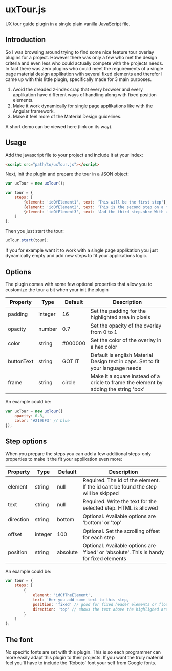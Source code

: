 # uxTour.js
UX tour guide plugin in a single plain vanilla JavaScript file.

Introduction
--------
So I was browsing around trying to find some nice feature tour overlay plugins for a project. However there was only a few who met the design criteria and even less who could actually compete with the projects needs. In fact there was zero plugins who could meet the requirements of a single page material design applikation with several fixed elements and therefor I came up with this little plugin, specifically made for 3 main purposes.

1. Avoid the dreaded z-index crap that every browser and every applikation have different ways of handling along with fixed position elements.
2. Make it work dynamically for single page applikations like with the Angular framework.
3. Make it feel more of the Material Design guidelines.

A short demo can be viewed here (link on its way).


Usage
--------
Add the javascript file to your project and include it at your index:
```html
<script src="path/to/uxTour.js"></script>
```

Next, init the plugin and prepare the tour in a JSON object:
```js
var uxTour = new uxTour();

var tour = {
	steps: [
		{element: 'idOfElement1', text: 'This will be the first step'},
		{element: 'idOfElement2', text: 'This is the second step on a fixed element', style: 'fixed'},
		{element: 'idOfElement3', text: 'And the third step.<br> With a bit of html', position: 'top'}
	]
};
```

Then you just start the tour:
```js
uxTour.start(tour);
```

If you for example want it to work with a single page applikation you just dynamically empty and add new steps to fit your applikations logic.


Options
--------
The plugin comes with some few optional properties that allow you to customize the tour a bit when your init the plugin


| Property		| Type		| Default	| Description																|
| ------------- | --------- | --------- | ------------------------------------------------------------------------- |
| padding   	| integer	| 16		| Set the padding for the highlighted area in pixels	|
| opacity   	| number	| 0.7		| Set the opacity of the overlay from 0 to 1			|
| color 		| string	| #000000	| Set the color of the overlay in a hex color		|
| buttonText	| string	| GOT IT	| Default is english Material Design text in caps. Set to fit your language needs	 	|
| frame      	| string	| circle	| Make it a square instead of a cricle to frame the element by adding the string 'box'	 	|

An example could be:
```js
var uxTour = new uxTour({
    opacity: 0.8,
    color: '#2196F3' // blue
});
```

Step options
--------
When you prepare the steps you can add a few additional steps-only properties to make it the fit your applikation even more:

| Property		| Type		| Default	| Description																|
| ------------- | --------- | --------- | ------------------------------------------------------------------------- |
| element   	| string	| null  	| Required. The id of the element. If the id cant be found the step will be skipped |
| text         	| string	| null  	| Required. Write the text for the selected step. HTML is allowed	|
| direction   	| string	| bottom	| Optional. Available options are 'bottom' or 'top'	|
| offset     	| integer	| 100		| Optional. Set the scrolling offset for each step	|
| position     	| string	| absolute	| Optional. Available options are 'fixed' or 'absolute'. This is handy for fixed elements	|

An example could be:
```js
var tour = {
    steps: [
        {
            element: 'idOfTheElement',
            text: 'Her you add some text to this step,
            position: 'fixed' // good for fixed header elements or floating action buttons
            direction: 'top' // shows the text above the highlighed area
        }
    ]
};
```


The font
--------
No specific fonts are set with this plugin. This is so each programmer can more easily adapt this plugin to their projects. If you want the truly material feel you'll have to include the 'Roboto' font your self from Google fonts.
